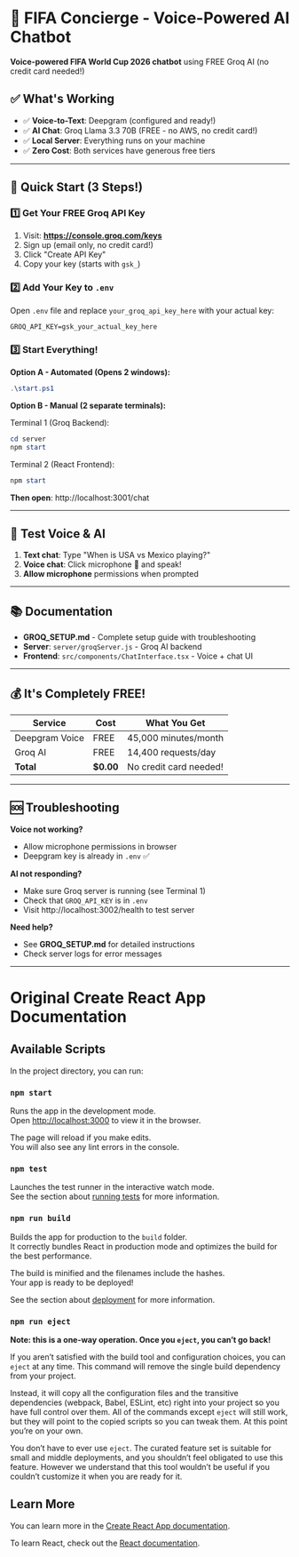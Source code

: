 # 🎯 FIFA Concierge - Voice-Powered AI Chatbot

**Voice-powered FIFA World Cup 2026 chatbot** using FREE Groq AI (no credit card needed!)

## ✅ What's Working

- ✅ **Voice-to-Text**: Deepgram (configured and ready!)
- ✅ **AI Chat**: Groq Llama 3.3 70B (FREE - no AWS, no credit card!)
- ✅ **Local Server**: Everything runs on your machine
- ✅ **Zero Cost**: Both services have generous free tiers

---

## 🚀 Quick Start (3 Steps!)

### 1️⃣ Get Your FREE Groq API Key

1. Visit: **https://console.groq.com/keys**
2. Sign up (email only, no credit card!)
3. Click "Create API Key"
4. Copy your key (starts with `gsk_`)

### 2️⃣ Add Your Key to `.env`

Open `.env` file and replace `your_groq_api_key_here` with your actual key:
```properties
GROQ_API_KEY=gsk_your_actual_key_here
```

### 3️⃣ Start Everything!

**Option A - Automated (Opens 2 windows):**
```powershell
.\start.ps1
```

**Option B - Manual (2 separate terminals):**

Terminal 1 (Groq Backend):
```powershell
cd server
npm start
```

Terminal 2 (React Frontend):
```powershell
npm start
```

**Then open**: http://localhost:3001/chat

---

## 🎤 Test Voice & AI

1. **Text chat**: Type "When is USA vs Mexico playing?"
2. **Voice chat**: Click microphone 🎤 and speak!
3. **Allow microphone** permissions when prompted

---

## 📚 Documentation

- **GROQ_SETUP.md** - Complete setup guide with troubleshooting
- **Server**: `server/groqServer.js` - Groq AI backend
- **Frontend**: `src/components/ChatInterface.tsx` - Voice + chat UI

---

## 💰 It's Completely FREE!

| Service | Cost | What You Get |
|---------|------|--------------|
| Deepgram Voice | FREE | 45,000 minutes/month |
| Groq AI | FREE | 14,400 requests/day |
| **Total** | **$0.00** | No credit card needed! |

---

## 🆘 Troubleshooting

**Voice not working?**
- Allow microphone permissions in browser
- Deepgram key is already in `.env` ✅

**AI not responding?**
- Make sure Groq server is running (see Terminal 1)
- Check that `GROQ_API_KEY` is in `.env`
- Visit http://localhost:3002/health to test server

**Need help?**
- See **GROQ_SETUP.md** for detailed instructions
- Check server logs for error messages

---

# Original Create React App Documentation

## Available Scripts

In the project directory, you can run:

### `npm start`

Runs the app in the development mode.\
Open [http://localhost:3000](http://localhost:3000) to view it in the browser.

The page will reload if you make edits.\
You will also see any lint errors in the console.

### `npm test`

Launches the test runner in the interactive watch mode.\
See the section about [running tests](https://facebook.github.io/create-react-app/docs/running-tests) for more information.

### `npm run build`

Builds the app for production to the `build` folder.\
It correctly bundles React in production mode and optimizes the build for the best performance.

The build is minified and the filenames include the hashes.\
Your app is ready to be deployed!

See the section about [deployment](https://facebook.github.io/create-react-app/docs/deployment) for more information.

### `npm run eject`

**Note: this is a one-way operation. Once you `eject`, you can’t go back!**

If you aren’t satisfied with the build tool and configuration choices, you can `eject` at any time. This command will remove the single build dependency from your project.

Instead, it will copy all the configuration files and the transitive dependencies (webpack, Babel, ESLint, etc) right into your project so you have full control over them. All of the commands except `eject` will still work, but they will point to the copied scripts so you can tweak them. At this point you’re on your own.

You don’t have to ever use `eject`. The curated feature set is suitable for small and middle deployments, and you shouldn’t feel obligated to use this feature. However we understand that this tool wouldn’t be useful if you couldn’t customize it when you are ready for it.

## Learn More

You can learn more in the [Create React App documentation](https://facebook.github.io/create-react-app/docs/getting-started).

To learn React, check out the [React documentation](https://reactjs.org/).
